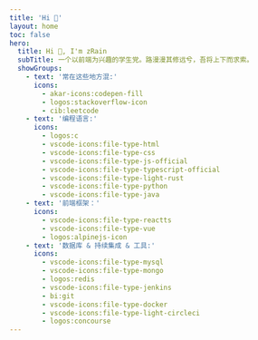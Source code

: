 ```yaml
---
title: 'Hi 👋'
layout: home
toc: false
hero:
  title: Hi 👋, I'm zRain
  subTitle: 一个以前端为兴趣的学生党。路漫漫其修远兮，吾将上下而求索。
  showGroups:
    - text: '常在这些地方混:'
      icons:
        - akar-icons:codepen-fill
        - logos:stackoverflow-icon
        - cib:leetcode
    - text: '编程语言:'
      icons:
        - logos:c
        - vscode-icons:file-type-html
        - vscode-icons:file-type-css
        - vscode-icons:file-type-js-official
        - vscode-icons:file-type-typescript-official
        - vscode-icons:file-type-light-rust
        - vscode-icons:file-type-python
        - vscode-icons:file-type-java
    - text: '前端框架：'
      icons:
        - vscode-icons:file-type-reactts
        - vscode-icons:file-type-vue
        - logos:alpinejs-icon
    - text: '数据库 & 持续集成 & 工具:'
      icons:
        - vscode-icons:file-type-mysql
        - vscode-icons:file-type-mongo
        - logos:redis
        - vscode-icons:file-type-jenkins
        - bi:git
        - vscode-icons:file-type-docker
        - vscode-icons:file-type-light-circleci
        - logos:concourse
---
```

